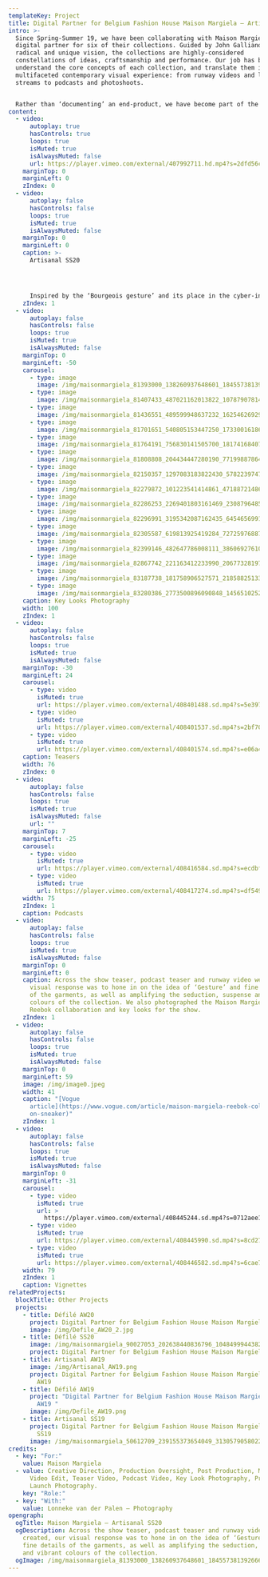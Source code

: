```yaml
---
templateKey: Project
title: Digital Partner for Belgium Fashion House Maison Margiela – Artisanal SS20
intro: >-
  Since Spring-Summer 19, we have been collaborating with Maison Margiela as a
  digital partner for six of their collections. Guided by John Galliano’s
  radical and unique vision, the collections are highly-considered
  constellations of ideas, craftsmanship and performance. Our job has been to
  understand the core concepts of each collection, and translate them into a
  multifaceted contemporary visual experience: from runway videos and live show
  streams to podcasts and photoshoots.


  Rather than ‘documenting’ an end-product, we have become part of the making-process itself. Drawing on the maison’s craft-based approach, we have come up with tailor-made formats and visual communication strategies that respond to the specific themes and language of each season. Building new forms that work alongside Galliano’s avant-garde thought-process, the digital universes we have created are an extension of the collection, rather than a documentation of it.
content:
  - video:
      autoplay: true
      hasControls: true
      loops: true
      isMuted: true
      isAlwaysMuted: false
      url: https://player.vimeo.com/external/407992711.hd.mp4?s=2dfd56cc8749a4e12099c6ca3c3fe9bfb4d8c2b1&profile_id=175
    marginTop: 0
    marginLeft: 0
    zIndex: 0
  - video:
      autoplay: false
      hasControls: false
      loops: true
      isMuted: true
      isAlwaysMuted: false
    marginTop: 0
    marginLeft: 0
    caption: >-
      Artisanal SS20




      Inspired by the ‘Bourgeois gesture’ and its place in the cyber-industrial revolution of today, this collection saw Galliano trace and reuse fragments of the past, upcycling classic shapes from the turn of the century – and rebelling against them.
    zIndex: 1
  - video:
      autoplay: false
      hasControls: false
      loops: true
      isMuted: true
      isAlwaysMuted: false
    marginTop: 0
    marginLeft: -50
    carousel:
      - type: image
        image: /img/maisonmargiela_81393000_138260937648601_1845573813926662268_n.jpg
      - type: image
        image: /img/maisonmargiela_81407433_487021162013822_1078790781451542693_n.jpg
      - type: image
        image: /img/maisonmargiela_81436551_489599948637232_1625462692987483231_n.jpg
      - type: image
        image: /img/maisonmargiela_81701651_540805153447250_1733001618608458143_n.jpg
      - type: image
        image: /img/maisonmargiela_81764191_756830141505700_1817416840728138050_n.jpg
      - type: image
        image: /img/maisonmargiela_81808808_204434447280190_7719988786441022934_n.jpg
      - type: image
        image: /img/maisonmargiela_82150357_1297083183822430_5782239747704669639_n.jpg
      - type: image
        image: /img/maisonmargiela_82279872_101223541414861_4718872148656958662_n.jpg
      - type: image
        image: /img/maisonmargiela_82286253_2269401803161469_230879648543988742_n.jpg
      - type: image
        image: /img/maisonmargiela_82296991_3195342087162435_6454656991383740948_n.jpg
      - type: image
        image: /img/maisonmargiela_82305587_619813925419284_7272597688793800376_n.jpg
      - type: image
        image: /img/maisonmargiela_82399146_482647786008111_3860692761022422374_n.jpg
      - type: image
        image: /img/maisonmargiela_82867742_221163412233990_20677328197661397_n.jpg
      - type: image
        image: /img/maisonmargiela_83187738_181758906527571_2185882513356312644_n.jpg
      - type: image
        image: /img/maisonmargiela_83280386_2773500896090848_14565102521119019_n.jpg
    caption: Key Looks Photography
    width: 100
    zIndex: 1
  - video:
      autoplay: false
      hasControls: false
      loops: true
      isMuted: true
      isAlwaysMuted: false
    marginTop: -30
    marginLeft: 24
    carousel:
      - type: video
        isMuted: true
        url: https://player.vimeo.com/external/408401488.sd.mp4?s=5e397a193033e62208906d1cfd28006f0c78a794&profile_id=165
      - type: video
        isMuted: true
        url: https://player.vimeo.com/external/408401537.sd.mp4?s=2bf70a982de8303bf6aa14bd6876ef473ebd0be4&profile_id=165
      - type: video
        isMuted: true
        url: https://player.vimeo.com/external/408401574.sd.mp4?s=e06a4919f7e4a090709d833742f18e2ab9f1c67c&profile_id=165
    caption: Teasers
    width: 76
    zIndex: 0
  - video:
      autoplay: false
      hasControls: false
      loops: true
      isMuted: true
      isAlwaysMuted: false
      url: ""
    marginTop: 7
    marginLeft: -25
    carousel:
      - type: video
        isMuted: true
        url: https://player.vimeo.com/external/408416584.sd.mp4?s=ecdbffcd1f5160aa6f6cc77403de34efbe7f6890&profile_id=165
      - type: video
        isMuted: true
        url: https://player.vimeo.com/external/408417274.sd.mp4?s=df549173ccf68c88ab54c61c527c2c8d56070697&profile_id=165
    width: 75
    zIndex: 1
    caption: Podcasts
  - video:
      autoplay: false
      hasControls: false
      loops: true
      isMuted: true
      isAlwaysMuted: false
    marginTop: 0
    marginLeft: 0
    caption: Across the show teaser, podcast teaser and runway video we created, our
      visual response was to hone in on the idea of ‘Gesture’ and fine details
      of the garments, as well as amplifying the seduction, suspense and vibrant
      colours of the collection. We also photographed the Maison Margiela x
      Reebok collaboration and key looks for the show.
    zIndex: 1
  - video:
      autoplay: false
      hasControls: false
      loops: true
      isMuted: true
      isAlwaysMuted: false
    marginTop: 0
    marginLeft: 59
    image: /img/image0.jpeg
    width: 41
    caption: "[Vogue
      article](https://www.vogue.com/article/maison-margiela-reebok-collaborati\
      on-sneaker)"
    zIndex: 1
  - video:
      autoplay: false
      hasControls: false
      loops: true
      isMuted: true
      isAlwaysMuted: false
    marginTop: 0
    marginLeft: -31
    carousel:
      - type: video
        isMuted: true
        url: >
          https://player.vimeo.com/external/408445244.sd.mp4?s=0712aee1373ddc9c185c1a357f3ac646385a30d8&profile_id=165
      - type: video
        isMuted: true
        url: https://player.vimeo.com/external/408445990.sd.mp4?s=8cd275d0b920706b2d72e04a7254c9626b152196&profile_id=165
      - type: video
        isMuted: true
        url: https://player.vimeo.com/external/408446582.sd.mp4?s=6cae77a4f7d5558e740a1ea0696fe76c26a503f3&profile_id=165
    width: 79
    zIndex: 1
    caption: Vignettes
relatedProjects:
  blockTitle: Other Projects
  projects:
    - title: Défilé AW20
      project: Digital Partner for Belgium Fashion House Maison Margiela – Défilé AW20
      image: /img/Defile_AW20_2.jpg
    - title: Défilé SS20
      image: /img/maisonmargiela_90027053_202638440836796_1048499944382231102_n.jpg
      project: Digital Partner for Belgium Fashion House Maison Margiela – Défilé SS20
    - title: Artisanal AW19
      image: /img/Artisanal_AW19.png
      project: Digital Partner for Belgium Fashion House Maison Margiela – Artisanal
        AW19
    - title: Défilé AW19
      project: "Digital Partner for Belgium Fashion House Maison Margiela – Défilé
        AW19 "
      image: /img/Defile_AW19.png
    - title: Artisanal SS19
      project: Digital Partner for Belgium Fashion House Maison Margiela – Artisanal
        SS19
      image: /img/maisonmargiela_50612709_239155373654049_3130579058022923543_n.jpg
credits:
  - key: "For:"
    value: Maison Margiela
  - value: Creative Direction, Production Oversight, Post Production, Main Show
      Video Edit, Teaser Video, Podcast Video, Key Look Photography, Product
      Launch Photography.
    key: "Role:"
  - key: "With:"
    value: Lonneke van der Palen – Photography
opengraph:
  ogTitle: Maison Margiela – Artisanal SS20
  ogDescription: Across the show teaser, podcast teaser and runway video we
    created, our visual response was to hone in on the idea of ‘Gesture’ and
    fine details of the garments, as well as amplifying the seduction, suspense
    and vibrant colours of the collection.
  ogImage: /img/maisonmargiela_81393000_138260937648601_1845573813926662268_n.jpg
---
```

